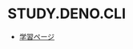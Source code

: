 # STUDY.DENO.CLI

- [学習ページ](https://www.notion.so/koyasaeki/Deno-CLI-9e87b6e89c1145acbf3add53b3b4b766)
